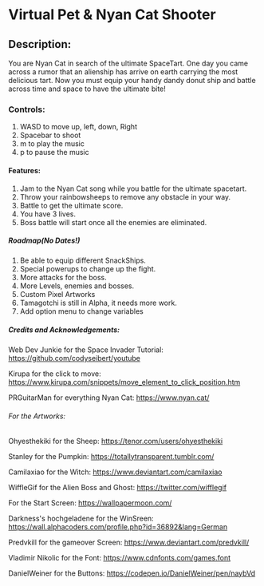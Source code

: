 # Virtual Pet & Nyan Cat Shooter

## Description:
You are Nyan Cat in search of the ultimate SpaceTart. One day you came across a rumor that an alienship has arrive on earth carrying the most delicious tart. Now you must equip your handy dandy donut ship and battle across time and space to have the ultimate bite!

### Controls:
1. WASD to move up, left, down, Right
2. Spacebar to shoot
3. m to play the music
4. p to pause the music

#### Features:
1. Jam to the Nyan Cat song while you battle for the ultimate spacetart.
2. Throw your rainbowsheeps to remove any obstacle in your way.
3. Battle to get the ultimate score.
4. You have 3 lives.
5. Boss battle will start once all the enemies are eliminated.

##### Roadmap(No Dates!)
1. Be able to equip different SnackShips.
2. Special powerups to change up the fight.
3. More attacks for the boss.
4. More Levels, enemies and bosses.
5. Custom Pixel Artworks
6. Tamagotchi is still in Alpha, it needs more work.
7. Add option menu to change variables

##### Credits and Acknowledgements:
Web Dev Junkie for the Space Invader Tutorial: https://github.com/codyseibert/youtube

Kirupa for the click to move: https://www.kirupa.com/snippets/move_element_to_click_position.htm

PRGuitarMan for everything Nyan Cat: https://www.nyan.cat/

###### For the Artworks:
Ohyesthekiki for the Sheep: https://tenor.com/users/ohyesthekiki

Stanley for the Pumpkin: https://totallytransparent.tumblr.com/

Camilaxiao for the Witch: https://www.deviantart.com/camilaxiao

WiffleGif for the Alien Boss and Ghost: https://twitter.com/wifflegif

For the Start Screen: https://wallpapermoon.com/

Darkness's hochgeladene for the WinSreen: https://wall.alphacoders.com/profile.php?id=36892&lang=German

Predvkill for the gameover Screen: https://www.deviantart.com/predvkill/

Vladimir Nikolic for the Font: https://www.cdnfonts.com/games.font

DanielWeiner for the Buttons: https://codepen.io/DanielWeiner/pen/naybVd